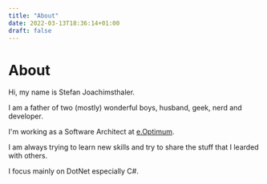 ```yaml
---
title: "About"
date: 2022-03-13T18:36:14+01:00
draft: false
---
```


# About

Hi, my name is Stefan Joachimsthaler.

I am a father of two (mostly) wonderful boys, husband, geek, nerd and developer.

I'm working as a Software Architect at [e.Optimum](https://www.eoptimum.de/).

I am always trying to learn new skills and try to share the stuff that I learded with others.

I focus mainly on DotNet especially C#.